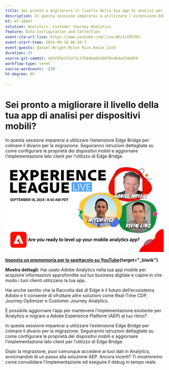 ```yaml
---
title: Sei pronto a migliorare il livello della tua app di analisi per dispositivi mobili?
description: In questa sessione imparerai a utilizzare l’estensione Edge Bridge per colmare il divario per la migrazione. Seguiranno istruzioni dettagliate su come configurare le proprietà dei dispositivi mobili e aggiornare l’implementazione lato client per l’utilizzo di Edge Bridge.
kt: KT-16047
solution: Analytics, Customer Journey Analytics
feature: Data Configuration and Collection
event-cta-url-live: https://www.youtube.com/live/QKz1slMT36Y
event-start-time: 2024-09-18 08:30-7
event-guests: Daniel Wright,Mitch Rice,Kevin Lind
duration: 25
source-git-commit: 4d3f85437e3f1c27684be89186f9cd6dad74e859
workflow-type: tm+mt
source-wordcount: '270'
ht-degree: 0%

---
```


# Sei pronto a migliorare il livello della tua app di analisi per dispositivi mobili?

In questa sessione imparerai a utilizzare l’estensione Edge Bridge per colmare il divario per la migrazione. Seguiranno istruzioni dettagliate su come configurare le proprietà dei dispositivi mobili e aggiornare l’implementazione lato client per l’utilizzo di Edge Bridge.

[![ExL LIVE 28 agosto 2024](assets/WebBanner-09-18-2024.jpg)](https://www.youtube.com/live/QKz1slMT36Y)

**[Imposta un promemoria per lo spettacolo su YouTube](https://www.youtube.com/live/QKz1slMT36Y){target="_blank"}**

**Mostra dettagli**:
Hai usato Adobe Analytics nella tua app mobile per acquisire informazioni approfondite sul tuo business digitale e capire in che modo i tuoi clienti utilizzano la tua app.

Hai anche sentito che la Raccolta dati di Edge è il futuro dell’ecosistema Adobe e ti consente di sfruttare altre soluzioni come Real-Time CDP, Journey Optimizer e Customer Journey Analytics.

È possibile aggiornare l’app per mantenere l’implementazione esistente per Analytics e migrare a Adobe Experience Platform (AEP) al tuo ritmo?

In questa sessione imparerai a utilizzare l’estensione Edge Bridge per colmare il divario per la migrazione. Seguiranno istruzioni dettagliate su come configurare le proprietà dei dispositivi mobili e aggiornare l’implementazione lato client per l’utilizzo di Edge Bridge.

Dopo la migrazione, puoi comunque accedere ai tuoi dati in Analytics, avvicinandoti di un passo alla soluzione AEP. Ancora incerti? Ti mostreremo come convalidare l’implementazione ed eseguire il debug in tempo reale.
